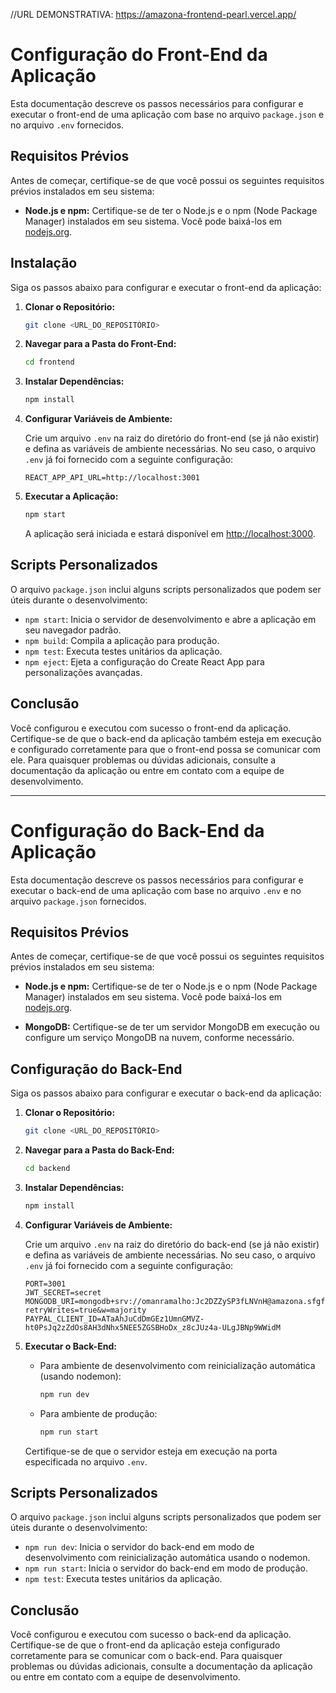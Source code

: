 //URL DEMONSTRATIVA: https://amazona-frontend-pearl.vercel.app/

# Configuração do Front-End da Aplicação

Esta documentação descreve os passos necessários para configurar e executar o front-end de uma aplicação com base no arquivo `package.json` e no arquivo `.env` fornecidos.

## Requisitos Prévios

Antes de começar, certifique-se de que você possui os seguintes requisitos prévios instalados em seu sistema:

- **Node.js e npm:** Certifique-se de ter o Node.js e o npm (Node Package Manager) instalados em seu sistema. Você pode baixá-los em [nodejs.org](https://nodejs.org/).

## Instalação

Siga os passos abaixo para configurar e executar o front-end da aplicação:

1. **Clonar o Repositório:**

   ```bash
   git clone <URL_DO_REPOSITÓRIO>
   ```

2. **Navegar para a Pasta do Front-End:**

   ```bash
   cd frontend
   ```

3. **Instalar Dependências:**

   ```bash
   npm install
   ```

4. **Configurar Variáveis de Ambiente:**

   Crie um arquivo `.env` na raiz do diretório do front-end (se já não existir) e defina as variáveis de ambiente necessárias. No seu caso, o arquivo `.env` já foi fornecido com a seguinte configuração:

   ```plaintext
   REACT_APP_API_URL=http://localhost:3001
   ```

5. **Executar a Aplicação:**

   ```bash
   npm start
   ```

   A aplicação será iniciada e estará disponível em [http://localhost:3000](http://localhost:3000).

## Scripts Personalizados

O arquivo `package.json` inclui alguns scripts personalizados que podem ser úteis durante o desenvolvimento:

- `npm start`: Inicia o servidor de desenvolvimento e abre a aplicação em seu navegador padrão.
- `npm build`: Compila a aplicação para produção.
- `npm test`: Executa testes unitários da aplicação.
- `npm eject`: Ejeta a configuração do Create React App para personalizações avançadas.

## Conclusão

Você configurou e executou com sucesso o front-end da aplicação. Certifique-se de que o back-end da aplicação também esteja em execução e configurado corretamente para que o front-end possa se comunicar com ele. Para quaisquer problemas ou dúvidas adicionais, consulte a documentação da aplicação ou entre em contato com a equipe de desenvolvimento.

---

# Configuração do Back-End da Aplicação

Esta documentação descreve os passos necessários para configurar e executar o back-end de uma aplicação com base no arquivo `.env` e no arquivo `package.json` fornecidos.

## Requisitos Prévios

Antes de começar, certifique-se de que você possui os seguintes requisitos prévios instalados em seu sistema:

- **Node.js e npm:** Certifique-se de ter o Node.js e o npm (Node Package Manager) instalados em seu sistema. Você pode baixá-los em [nodejs.org](https://nodejs.org/).

- **MongoDB:** Certifique-se de ter um servidor MongoDB em execução ou configure um serviço MongoDB na nuvem, conforme necessário.

## Configuração do Back-End

Siga os passos abaixo para configurar e executar o back-end da aplicação:

1. **Clonar o Repositório:**

   ```bash
   git clone <URL_DO_REPOSITÓRIO>
   ```

2. **Navegar para a Pasta do Back-End:**

   ```bash
   cd backend
   ```

3. **Instalar Dependências:**

   ```bash
   npm install
   ```

4. **Configurar Variáveis de Ambiente:**

   Crie um arquivo `.env` na raiz do diretório do back-end (se já não existir) e defina as variáveis de ambiente necessárias. No seu caso, o arquivo `.env` já foi fornecido com a seguinte configuração:

   ```plaintext
   PORT=3001
   JWT_SECRET=secret
   MONGODB_URI=mongodb+srv://omanramalho:Jc2DZZySP3fLNVnH@amazona.sfgftro.mongodb.net/?retryWrites=true&w=majority
   PAYPAL_CLIENT_ID=ATaAhJuCdDmGEz1UmnGMVZ-ht0PsJq2zZdOs8AH3dNhx5NEE5ZGSBHoDx_z8cJUz4a-ULgJBNp9WWidM
   ```

5. **Executar o Back-End:**

   - Para ambiente de desenvolvimento com reinicialização automática (usando nodemon):

     ```bash
     npm run dev
     ```

   - Para ambiente de produção:

     ```bash
     npm run start
     ```

   Certifique-se de que o servidor esteja em execução na porta especificada no arquivo `.env`.

## Scripts Personalizados

O arquivo `package.json` inclui alguns scripts personalizados que podem ser úteis durante o desenvolvimento:

- `npm run dev`: Inicia o servidor do back-end em modo de desenvolvimento com reinicialização automática usando o nodemon.
- `npm run start`: Inicia o servidor do back-end em modo de produção.
- `npm test`: Executa testes unitários da aplicação.

## Conclusão

Você configurou e executou com sucesso o back-end da aplicação. Certifique-se de que o front-end da aplicação esteja configurado corretamente para se comunicar com o back-end. Para quaisquer problemas ou dúvidas adicionais, consulte a documentação da aplicação ou entre em contato com a equipe de desenvolvimento.
